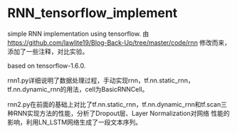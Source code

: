 # RNN_tensorflow_implement
simple RNN implementation using tensorflow.
由 https://github.com/lawlite19/Blog-Back-Up/tree/master/code/rnn 修改而来，添加了一些注释，对比实验。

based on tensorflow-1.6.0.

rnn1.py详细说明了数据处理过程，手动实现rnn，tf.nn.static_rnn，tf.nn.dynamic_rnn的用法，cell为BasicRNNCell。

rnn2.py在前面的基础上对比了tf.nn.static_rnn，tf.nn.dynamic_rnn和tf.scan三种RNN实现方法的性能，分析了Dropout层、Layer Normalization对网络
性能的影响，利用LN_LSTM网络生成了一段文本序列。
